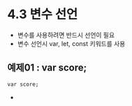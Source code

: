 # 4.3 변수 선언

* 변수를 사용하려면 반드시 선언이 필요
* 변수 선언시 var, let, const 키워드를 사용

## 예제01 : var score;

    var score;

* 